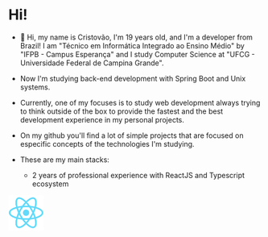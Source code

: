 # Hi!

- 👋 Hi, my name is Cristovão,  I'm 19 years old, and I'm a developer from Brazil! I am "Técnico em Informática Integrado ao Ensino Médio" by "IFPB - Campus Esperança" and I study Computer Science at "UFCG - Universidade Federal de Campina Grande".

- Now I'm studying back-end development with Spring Boot and Unix systems.

- Currently, one of my focuses is to study web development always trying to think outside of the box to provide the fastest and the best development experience in my personal projects.

- On my github you'll find a lot of simple projects that are focused on especific concepts of the technologies I'm studying.

- These are my main stacks:

  - 2 years of professional experience with ReactJS and Typescript ecosystem
  
<img src="https://raw.githubusercontent.com/devicons/devicon/master/icons/react/react-original.svg" alt="React" width="70"> &nbsp;

<!---
Crisnzx/Crisnzx is a ✨ special ✨ repository because its `README.md` (this file) appears on your GitHub profile.
You can click the Preview link to take a look at your changes.
--->

